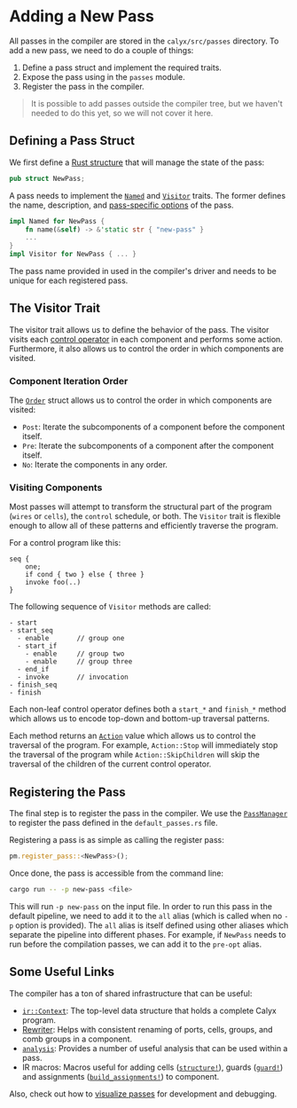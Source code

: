 # Adding a New Pass

All passes in the compiler are stored in the `calyx/src/passes` directory.
To add a new pass, we need to do a couple of things:

1. Define a pass struct and implement the required traits.
2. Expose the pass using in the `passes` module.
3. Register the pass in the compiler.

> It is possible to add passes outside the compiler tree, but we haven't needed to do this yet, so we will not cover it here.

## Defining a Pass Struct

We first define a [Rust structure][struct] that will manage the state of the pass:

```rust
pub struct NewPass;
```

A pass needs to implement the [`Named`][named-trait] and [`Visitor`][visitor-trait] traits.
The former defines the name, description, and [pass-specific options][pass-opts] of the pass.

```rust
impl Named for NewPass {
    fn name(&self) -> &'static str { "new-pass" }
    ...
}
impl Visitor for NewPass { ... }
```

The pass name provided in used in the compiler's driver and needs to be unique for each registered pass.

## The Visitor Trait

The visitor trait allows us to define the behavior of the pass.
The visitor visits each [control operator][control] in each component and performs some action.
Furthermore, it also allows us to control the order in which components are visited.

### Component Iteration Order

The [`Order`][order] struct allows us to control the order in which components are visited:

- `Post`: Iterate the subcomponents of a component before the component itself.
- `Pre`: Iterate the subcomponents of a component after the component itself.
- `No`: Iterate the components in any order.

### Visiting Components

Most passes will attempt to transform the structural part of the program (`wires` or `cells`), the `control` schedule, or both.
The `Visitor` trait is flexible enough to allow all of these patterns and efficiently traverse the program.

For a control program like this:

```
seq {
    one;
    if cond { two } else { three }
    invoke foo(..)
}
```

The following sequence of `Visitor` methods are called:

```
- start
- start_seq
  - enable       // group one
  - start_if
    - enable     // group two
    - enable     // group three
  - end_if
  - invoke       // invocation
- finish_seq
- finish
```

Each non-leaf control operator defines both a `start_*` and `finish_*` method which allows us to encode top-down and bottom-up traversal patterns.

Each method returns an [`Action`][action] value which allows us to control the traversal of the program.
For example, `Action::Stop` will immediately stop the traversal of the program while `Action::SkipChildren` will skip the traversal of the children of the current control operator.

## Registering the Pass

The final step is to register the pass in the compiler.
We use the [`PassManager`][pass-manager] to register the pass defined in the `default_passes.rs` file.

Registering a pass is as simple as calling the register pass:

```rust
pm.register_pass::<NewPass>();
```

Once done, the pass is accessible from the command line:

```bash
cargo run -- -p new-pass <file>
```

This will run `-p new-pass` on the input file.
In order to run this pass in the default pipeline, we need to add it to the `all` alias (which is called when no `-p` option is provided).
The `all` alias is itself defined using other aliases which separate the pipeline into different phases.
For example, if `NewPass` needs to run before the compilation passes, we can add it to the `pre-opt` alias.

## Some Useful Links

The compiler has a ton of shared infrastructure that can be useful:

- [`ir::Context`][context]: The top-level data structure that holds a complete Calyx program.
- [Rewriter][]: Helps with consistent renaming of ports, cells, groups, and comb groups in a component.
- [`analysis`][analysis]: Provides a number of useful analysis that can be used within a pass.
- IR macros: Macros useful for adding cells ([`structure!`][structure]), guards ([`guard!`][guard]) and assignments ([`build_assignments!`][build-assigns]) to component.

Also, check out how to [visualize passes](./dev/calyx-pass-explorer.md) for development and debugging.

[pass-opts]: ./compiler.md#providing-pass-options
[control]: ./lang/ref.md#the-control-operators
[struct]: https://doc.rust-lang.org/book/ch05-01-defining-structs.html
[named-trait]: https://docs.rs/calyx-opt/0.2.1/calyx_opt/traversal/trait.Named.html
[visitor-trait]: https://docs.rs/calyx-opt/0.2.1/calyx_opt/traversal/trait.Visitor.html
[pass-manager]: https://docs.rs/calyx-opt/0.2.1/calyx_opt/pass_manager/struct.PassManager.html
[action]: https://docs.rs/calyx-opt/0.2.1/calyx_opt/traversal/enum.Action.html
[order]: https://docs.rs/calyx-opt/0.2.1/calyx_opt/traversal/enum.Order.html
[rewriter]: https://docs.rs/calyx-ir/latest/calyx_ir/rewriter/index.html
[analysis]: https://docs.rs/calyx-opt/0.2.1/calyx_opt/analysis/index.html
[build-assigns]: https://docs.rs/calyx-ir/latest/calyx_ir/macro.build_assignments.html
[guard]: https://docs.rs/calyx-ir/latest/calyx_ir/macro.guard.html
[structure]: https://docs.rs/calyx-ir/latest/calyx_ir/macro.structure.html
[context]: https://docs.rs/calyx-ir/latest/calyx_ir/struct.Context.html


